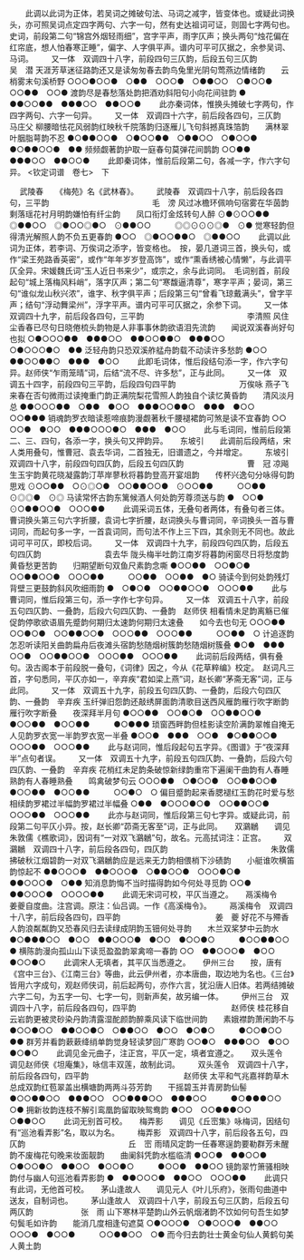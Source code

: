 <!-- { "loadSidebar": true } -->
 　　此调以此词为正体，若吴词之摊破句法、马词之减字，皆变体也。或疑此词换头，亦可照吴词点定四字两句、六字一句，然有史达祖词可证，则固七字两句也。　史词，前段第二句“锦宫外烟轻雨细”，宫字平声，雨字仄声；换头两句“烛花偏在红帘底，想人怕春寒正睡”，偏字、人字俱平声。谱内可平可仄据之，余参吴词、马词。 
　　又一体　双调四十八字，前段四句三仄韵，后段五句三仄韵　　　　　　　　吴　潜
天涯芳草迷征路韵还又是读匆匆春去韵鸟兔里光阴句莺燕边情绪韵　　云梢雾末句溪桥野
○○○●○○●　○●●　○○○●　○●●○○　○●○○●　　　○○●●　○○●
渡韵尽是春愁落处韵把酒劝斜阳句小向花间驻韵
●　●●○○●●　●●●○○　●●○○●
 　　此亦秦词体，惟换头摊破七字两句，作四字两句、六字一句异。 
　　又一体　双调四十六字，前后段各四句，三仄韵　　　　　　　　　　　　　马庄父
柳腰暗怯花风弱韵红映秋千院落韵归逐雁儿飞句斜撼真珠箔韵　　满林翠叶胭脂萼韵不忍
●○●●○○●　○●○○●●　○●●○○　○●○○●　　　●○●●○○●　●●
频频觑著韵护取一庭春句莫弹花间鹊韵
○○●●　●●●○○　●●○○●
 　　此即秦词体，惟前后段第二句，各减一字，作六字句异。 
<钦定词谱　卷七>　下



　
武陵春　　《梅苑》名《武林春》。
　　武陵春　双调四十八字，前后段各四句，三平韵　　　　　　　　　　　　　毛　滂
风过冰檐环佩响句宿雾在华茵韵剩落瑶花衬月明韵嫌怕有纤尘韵　　凤口衔灯金炫转句人醉
⊙●⊙○○●●　◎●●○○　◎●○○◎●○　⊙●●○○　　　◎◎⊙⊙⊙◎●　⊙●
觉寒轻韵但得清光解照人韵不负五更春韵
●○○　◎●○○●●○　◎●●○○
 　　此调以此词为正体，若李词、万俟词之添字，皆变格也。　按，晏几道词三首，换头句，或作“梁王苑路香英密”，或作“年年岁岁登高饰”，或作“熏香绣被心情懒”，与此调平仄全异。宋媛魏氏词“玉人近日书来少”，或宗之，余与此词同。　毛词别首，前段起句“城上落梅风料峭”，落字仄声；第二句“寒馥逼清尊”，寒字平声；晏词，第三句“谁似龙山秋兴浓”，谁字、秋字俱平声；后段第三句“曾看飞琼戴满头”，曾字平声；结句“浮动舞梁州”，浮字平声。谱内可平可仄据之，余参下词。 
　　又一体　双调四十九字，前后段各四句，三平韵　　　　　　　　　　　　　李清照
风住尘香春已尽句日晓倦梳头韵物是人非事事休韵欲语泪先流韵　　闻说双溪春尚好句也拟
○●○○○●●　●●●○○　●●○○●●○　●●●○○　　　○●○○○●○　●●
泛轻舟韵只恐双溪舴艋舟韵载不动读许多愁韵
●○○　●●○○●●○　●●●　●○○
 　　此即毛词体，惟后段结句添一字，作六字句异。赵师侠“乍雨笼晴”词，后结“流不尽、许多愁”，正与此同。 
　　又一体　双调五十四字，前段四句三平韵，后段四句四平韵　　　　　　　　万俟咏
燕子飞来春在否句微雨过读掩重门韵正满院梨花雪照人韵独自个读忆黄昏韵　　清风淡月总
●●○○○●●　○●●　●○○　●●●○○●●○　●●●　●○○　　　○○●●●
销魂韵罗衣暗读惹啼痕韵漫觑著秋千腰褪裙韵可煞是读不宜春韵
○○　○○●　●○○　●●●○○○●○　●●●　●○○
 　　此与毛词同，惟前后段第二、三、四句，各添一字，换头句又押韵异。 
　
东坡引　　此调前后段两结，宋人类用叠句，惟曹冠、袁去华词，二首独无，旧谱遗之，今并增定。
　　东坡引　双调四十八字，前段四句四仄韵，后段五句四仄韵　　　　　　　　曹　冠
凉飚生玉宇韵黄花晓凝露韵汀苹岸蓼秋将暮韵登高开宴俎韵　　传杯兴逸句分咏得句韵思戏
⊙○○●●　○⊙◎○●　○○●●○○●　⊙○○●●　　　○○●●　⊙◎◎●　⊙◎
马读常怀古韵东篱候酒人何处韵芳尊须送与韵
●　○○●　⊙○●●○○●　○○○●●
 　　此调采词五体，无叠句者两体，有叠句者三体。曹词换头第三句六字折腰，袁词七字折腰，赵词换头与曹词同，辛词换头一首与曹词同，而起句多一字，一首袁词同，而句法不作上三下四，其余则无不同也。故此词可平可仄，即校后词。 
　　又一体　双调四十九字，前段四句四仄韵，后段五句四仄韵　　　　　　　　袁去华
陇头梅半吐韵江南岁将暮韵闲窗尽日将愁度韵黄昏愁更苦韵　　归期望断句双鱼尺素韵念嘶
●○○●●　○○●○●　○○●●○○●　○○○●●　　　○○●●　○○●●　●○
骑读今到何处韵残灯背壁三更鼓韵斜风吹细雨韵
●　○●○●　○○●●○○●　○○○●●
 　　此与曹词同，惟后段第三句，添一字作七字句异。 
　　又一体　双调五十八字，前段五句四仄韵、一叠韵，后段六句四仄韵、一叠韵　赵师侠
相看情未足韵离觞已催促韵停歌欲语眉先蹙韵何期归太速韵何期归太速叠　　如今去也句无
○○○●●　○○●○●　○○●●○○●　○○○●●　○○○●●　　　○○●●　○
计追逐韵怎忍听读阳关曲韵扁舟后夜滩头宿韵愁随烟树簇韵愁随烟树簇叠
●○●　●●●　○○●　○○●●○○●　○○○●●　○○○●●
 　　此词前后段两结，俱有叠句。汲古阁本于前段脱一叠句，《词律》因之，今从《花草粹编》校定。　赵词凡三首，字句悉同，平仄亦如一，辛弃疾“君如梁上燕”词，赵长卿“茅斋无客”词，正与此同。 
　　又一体　双调五十九字，前段五句四仄韵、一叠韵，后段六句四仄韵、一叠韵　辛弃疾
玉纤弹旧怨韵还敲绣屏面韵清歌目送西风雁韵雁行吹字断韵雁行吹字断叠　　夜深拜半月句
●○○●●　○○●○●　○○●●○○●　●○○●●　●○○●●　　　●○●●●
琐窗西畔韵但桂影读空阶满韵翠帷自掩无人见韵罗衣宽一半韵罗衣宽一半叠 
●○○●　●●●　○○●　●○●●○○●　○○○●●　○○○●●
 　　此与赵词同，惟后段起句五字异。《图谱》于“夜深拜半”点句者误。 
　　又一体　双调五十九字，前段五句四仄韵、一叠韵，后段六句四仄韵、一叠韵　辛弃疾
花梢红未足韵条破惊新绿韵重帘下遍阑干曲韵有人春睡熟韵有人春睡熟叠　　鸣禽破梦句云
○○○●●　○●○○●　○○●●○○●　●○○●●　●○○●●　　　○○●○　○
偏目蹙韵起来香腮褪红玉韵花时爱与愁相续韵罗裙过半幅韵罗裙过半幅叠
○●●　●○○○●○●　○○●●○○●　○○○●●　○○○●●
 　　此亦与赵词同，惟后段第三句七字异。或疑此词，前段第二句平仄小异。按，赵长卿“茆斋无客至”词，正与此同。 
　
双鸂鶒　　调见朱敦儒《樵歌词》，因词有“一对双飞鸂鶒”句，故名。元高拭词注：正宫。
　　双鸂鶒　双调四十八字，前后段各四句，四仄韵　　　　　　　　　　　　　朱敦儒
拂破秋江烟碧韵一对双飞鸂鶒韵应是远来无力韵相偎梢下沙碛韵　　小艇谁吹横笛韵惊起不
●●○○○●　●●○○○●　○●●○○●　○○○●○●　　　●●○○○●　○●●
知消息韵悔不当时描得韵如今何处寻觅韵
○○●　●●○○○●　○○○○●●
 　　此调无宋词可校，平仄当遵之。 
　
鬲溪梅令　　姜夔自度曲。注宫调。原注：仙吕调。一作《高溪梅令》。
　　鬲溪梅令　双调四十八字，前后段各四句，四平韵　　　　　　　　　　　　姜　夔
好花不与殢香人韵浪粼粼韵又恐春风归去读绿成阴韵玉钿何处寻韵　　木兰双桨梦中云韵水
●○●●●○○　●○○　●●○○○●　●○○　●○○●○　　　●○○●●○○　●
横陈韵漫向孤山山下读觅盈盈韵翠禽啼一春韵
○○　●●○○○●　●○○　●○○●○
 　　此调宋人无填者，其平仄当悉遵之。 
　
伊州三台　　按，唐有《宫中三台》、《江南三台》等曲，此云伊州者，亦本唐曲，取边地为名也。《三台》皆用六字成句，观赵师侠词，前后起两句，亦作六言，犹沿唐人旧体。若两结摊破六字二句，为五字一句、七字一句，则新声矣，故另编一体。
　　伊州三台　双调四十八字，前后段各四句，四平韵　　　　　　　　　　　　赵师侠
桂花移自云岩韵更被灵砂染丹韵清露湿酡颜韵醉乘风读下临世间韵　　素娥襟韵萧闲韵不与
●○○●○○　●●○○●○　○●●○○　●○○　●○●○　　　●○○●○○　●●
群芳并看韵蔌蔌绛绡单韵觉身轻读梦回广寒韵
○○●○　●●●○○　●○○　●○●○
 　　此调见金元曲子，注正宫，平仄一定，填者宜遵之。 
　
双头莲令　　调见赵师侠《坦庵集》，咏信丰双莲，故制此词。
　　双头莲令　双调四十八字，前后段各四句，四平韵　　　　　　　　　　　　赵师侠
太平和气兆嘉祥韵草木总成双韵红苞翠盖出横塘韵两两斗芬芳韵　　干摇碧玉并青房韵仙髻
●○○●●○○　●●●○○　○○●●●○○　●●●○○　　　●○●●●○○　○●
拥新妆韵连枝不解引鸾凰韵留取映鸳鸯韵
●○○　○○●●●○○　○●●○○
 　　此词无别首可校。 
　
梅弄影　　调见《丘崈集》咏梅词，因结句有“巡池看弄影”名，取以为名。
　　梅弄影　双调四十八字，前后段各五句，四仄韵　　　　　　　　　　　　　丘　崈
雨晴风定韵一任春寒逞韵要勒群芳未醒韵不废梅花句晚来妆面靓韵　　曲阑斜凭韵水槛临清
●○○●　●●○○●　○●○○●○　●●○○　●○○●○　　　●○○●　●●○○
镜韵翠竹箫骚相映韵付与幽人句巡池看弄影韵
●　●●○○○●　●●○○　○○○●●
 　　此调只有此词，无他首可校。 
　
茅山逢故人　　调见元人《叶儿乐府》，张雨句曲道中送友，自制词也。
　　茅山逢故人　双调四十八字，前段五句三仄韵，后段五句两仄韵　　　　　　张　雨
山下寒林平楚韵山外云帆烟渚韵不饮如何句吾生如梦句鬓毛如许韵　　能消几度相逢句遮莫
○●○○○●　○●○○○●　●●○○　○○○●　●○○●　　　○○●●○○　○●
而今归去韵壮士黄金句仙人黄鹤句美人黄土韵
